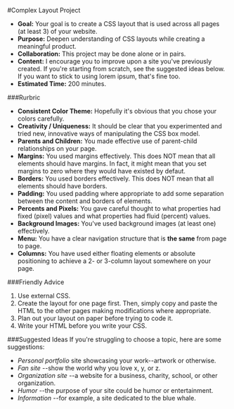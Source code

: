 #Complex Layout Project

* **Goal:** Your goal is to create a CSS layout that is used across all pages (at least 3) of your website.
* **Purpose:** Deepen understanding of CSS layouts while creating a meaningful product.
* **Collaboration:** This project may be done alone or in pairs. 
* **Content:** I encourage you to improve upon a site you've previously created. If you're starting from scratch, see the suggested ideas below. If you want to stick to using lorem ipsum, that's fine too.
* **Estimated Time:** 200 minutes.

###Rurbric

* **Consistent Color Theme:** Hopefully it's obvious that you chose your colors carefully.
* **Creativity / Uniqueness:** It should be clear that you experimented and tried new, innovative ways of manipulating the CSS box model.
* **Parents and Children:** You made effective use of parent-child relationships on your page.
* **Margins:** You used margins effectively. This does NOT mean that all elements should have margins. In fact, it might mean that you set margins to zero where they would have existed by defaut.
* **Borders:** You used borders effectively. This does NOT mean that all elements should have borders.
* **Padding:** You used padding where appropriate to add some separation between the content and borders of elements.
* **Percents and Pixels:** You gave careful thought to what properties had fixed (pixel) values and what properties had fluid (percent) values.
* **Background Images:** You've used background images (at least one) effectively.
* **Menu:** You have a clear navigation structure that is **the same** from page to page.
* **Columns:** You have used either floating elements or absolute positioning to achieve a 2- or 3-column layout somewhere on your page.

###Friendly Advice

1. Use external CSS.
2. Create the layout for one page first. Then, simply copy and paste the HTML to the other pages making modifications where appropriate.
3. Plan out your layout on paper before trying to code it.
4. Write your HTML before you write your CSS.

###Suggested Ideas
If you're struggling to choose a topic, here are some suggestions:

* *Personal portfolio* site showcasing your work--artwork or otherwise.
* *Fan site* --show the world why you love x, y, or z.
* *Organization site* --a website for a business, charity, school, or other organization.
* *Humor* --the purpose of your site could be humor or entertainment.
* *Information* --for example, a site dedicated to the blue whale.
